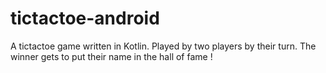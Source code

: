 # tictactoe-android

A tictactoe game written in Kotlin. Played by two players by their turn.
The winner gets to put their name in the hall of fame !
